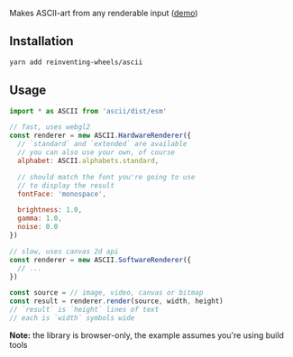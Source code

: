 Makes ASCII-art from any renderable input ([demo][demo])

## Installation

```sh
yarn add reinventing-wheels/ascii
```

## Usage

```js
import * as ASCII from 'ascii/dist/esm'

// fast, uses webgl2
const renderer = new ASCII.HardwareRenderer({
  // `standard` and `extended` are available
  // you can also use your own, of course
  alphabet: ASCII.alphabets.standard,

  // should match the font you're going to use
  // to display the result
  fontFace: 'monospace',

  brightness: 1.0,
  gamma: 1.0,
  noise: 0.0
})

// slow, uses canvas 2d api
const renderer = new ASCII.SoftwareRenderer({
  // ...
})

const source = // image, video, canvas or bitmap
const result = renderer.render(source, width, height)
// `result` is `height` lines of text
// each is `width` symbols wide
```

**Note:** the library is browser-only, the example assumes you're using build tools

[demo]: //reinventing-wheels.github.io/ascii/demo/
